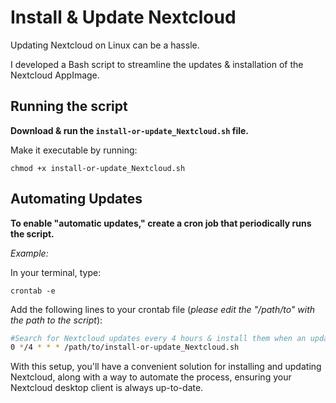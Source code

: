 # Install & Update Nextcloud
Updating Nextcloud on Linux can be a hassle.

I developed a Bash script to streamline the updates & installation of the Nextcloud AppImage.

## Running the script
**Download & run the `install-or-update_Nextcloud.sh` file.**

Make it executable by running: 

`chmod +x install-or-update_Nextcloud.sh`

## Automating Updates
**To enable "automatic updates," create a cron job that periodically runs the script.**

*Example:*

In your terminal, type:

`crontab -e`

Add the following lines to your crontab file (_please edit the "/path/to" with the path to the script_):
```bash
#Search for Nextcloud updates every 4 hours & install them when an update is available.
0 */4 * * * /path/to/install-or-update_Nextcloud.sh
```

With this setup, you'll have a convenient solution for installing and updating Nextcloud, along with a way to automate the process, ensuring your Nextcloud desktop client is always up-to-date.

